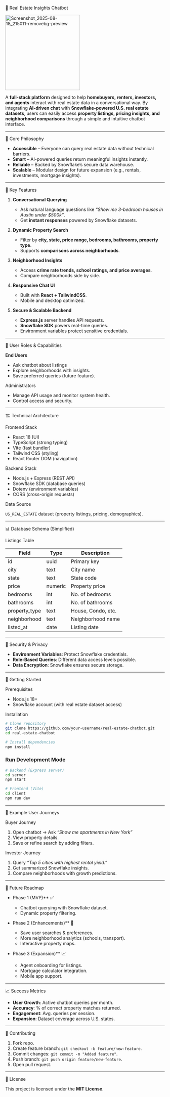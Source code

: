 

🏡 Real Estate Insights Chatbot


<img width="236" height="238" alt="Screenshot_2025-08-18_215011-removebg-preview" src="https://github.com/user-attachments/assets/2d9ffa3d-57f9-4986-b91a-207d40eae384" />


A **full-stack platform** designed to help **homebuyers, renters, investors, and agents** interact with real estate data in a conversational way.
By integrating **AI-driven chat** with **Snowflake-powered U.S. real estate datasets**, users can easily access **property listings, pricing insights, and neighborhood comparisons** through a simple and intuitive chatbot interface.

---

🌟 Core Philosophy

* **Accessible** – Everyone can query real estate data without technical barriers.
* **Smart** – AI-powered queries return meaningful insights instantly.
* **Reliable** – Backed by Snowflake’s secure data warehouse.
* **Scalable** – Modular design for future expansion (e.g., rentals, investments, mortgage insights).

---

🎯 Key Features

1. **Conversational Querying**

   * Ask natural language questions like *“Show me 3-bedroom houses in Austin under \$500k”*.
   * Get **instant responses** powered by Snowflake datasets.

2. **Dynamic Property Search**

   * Filter by **city, state, price range, bedrooms, bathrooms, property type**.
   * Supports **comparisons across neighborhoods**.

3. **Neighborhood Insights**

   * Access **crime rate trends, school ratings, and price averages**.
   * Compare neighborhoods side by side.

4. **Responsive Chat UI**

   * Built with **React + TailwindCSS**.
   * Mobile and desktop optimized.

5. **Secure & Scalable Backend**

   * **Express.js** server handles API requests.
   * **Snowflake SDK** powers real-time queries.
   * Environment variables protect sensitive credentials.

---

👥 User Roles & Capabilities

**End Users**

* Ask chatbot about listings
* Explore neighborhoods with insights.
* Save preferred queries (future feature).


Administrators

* Manage API usage and monitor system health.
* Control access and security.

---

🏗️ Technical Architecture

Frontend Stack

* React 18 (UI)
* TypeScript (strong typing)
* Vite (fast bundler)
* Tailwind CSS (styling)
* React Router DOM (navigation)

Backend Stack

* Node.js + Express (REST API)
* Snowflake SDK (database queries)
* Dotenv (environment variables)
* CORS (cross-origin requests)

Data Source

`US_REAL_ESTATE` dataset (property listings, pricing, demographics).

---

📊 Database Schema (Simplified)

Listings Table

| Field          | Type    | Description        |
| -------------- | ------- | ------------------ |
| id             | uuid    | Primary key        |
| city           | text    | City name          |
| state          | text    | State code         |
| price          | numeric | Property price     |
| bedrooms       | int     | No. of bedrooms    |
| bathrooms      | int     | No. of bathrooms   |
| property\_type | text    | House, Condo, etc. |
| neighborhood   | text    | Neighborhood name  |
| listed\_at     | date    | Listing date       |

---

🔐 Security & Privacy

* **Environment Variables**: Protect Snowflake credentials.
* **Role-Based Queries**: Different data access levels possible.
* **Data Encryption**: Snowflake ensures secure storage.

---

🚀 Getting Started

Prerequisites

* Node.js 18+
* Snowflake account (with real estate dataset access)

Installation

```bash
# Clone repository
git clone https://github.com/your-username/real-estate-chatbot.git
cd real-estate-chatbot

# Install dependencies
npm install
```

### Run Development Mode

```bash
# Backend (Express server)
cd server
npm start

# Frontend (Vite)
cd client
npm run dev
```

---

📱 Example User Journeys

Buyer Journey

1. Open chatbot → Ask *“Show me apartments in New York”*
2. View property details.
3. Save or refine search by adding filters.

Investor Journey

1. Query *“Top 5 cities with highest rental yield.”*
2. Get summarized Snowflake insights.
3. Compare neighborhoods with growth predictions.

---

🔮 Future Roadmap

* Phase 1 (MVP)** ✅

  * Chatbot querying with Snowflake dataset.
  * Dynamic property filtering.

* Phase 2 (Enhancements)** 🚧

  * Save user searches & preferences.
  * More neighborhood analytics (schools, transport).
  * Interactive property maps.

* Phase 3 (Expansion)** 📈

  * Agent onboarding for listings.
  * Mortgage calculator integration.
  * Mobile app support.

---

📈 Success Metrics

* **User Growth**: Active chatbot queries per month.
* **Accuracy**: % of correct property matches returned.
* **Engagement**: Avg. queries per session.
* **Expansion**: Dataset coverage across U.S. states.

---

🤝 Contributing

1. Fork repo.
2. Create feature branch: `git checkout -b feature/new-feature`.
3. Commit changes: `git commit -m "Added feature"`.
4. Push branch: `git push origin feature/new-feature`.
5. Open pull request.

---

📄 License

This project is licensed under the **MIT License**.

